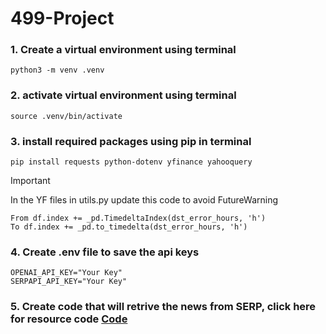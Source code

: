 # 499-Project

### 1. Create a virtual environment using terminal 
```
python3 -m venv .venv
```
### 2. activate virtual environment using terminal 
```
source .venv/bin/activate
```

### 3. install required packages using pip in terminal 
```
pip install requests python-dotenv yfinance yahooquery
```

> [!IMPORTANT]
> In the YF files in utils.py update this code to avoid FutureWarning  
>```
>From df.index += _pd.TimedeltaIndex(dst_error_hours, 'h')
>To df.index += _pd.to_timedelta(dst_error_hours, 'h')
>```

### 4. Create .env file to save the api keys 
```
OPENAI_API_KEY="Your Key"
SERPAPI_API_KEY="Your Key"
```

### 5. Create code that will retrive the news from SERP, click here for resource code [Code](get_news.py)


